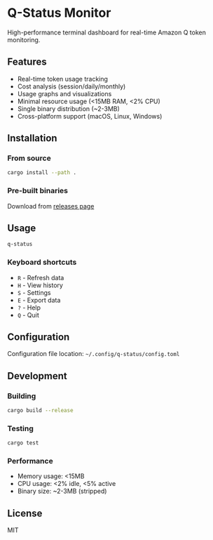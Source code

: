 # Q-Status Monitor

High-performance terminal dashboard for real-time Amazon Q token monitoring.

## Features

- Real-time token usage tracking
- Cost analysis (session/daily/monthly)
- Usage graphs and visualizations
- Minimal resource usage (<15MB RAM, <2% CPU)
- Single binary distribution (~2-3MB)
- Cross-platform support (macOS, Linux, Windows)

## Installation

### From source
```bash
cargo install --path .
```

### Pre-built binaries
Download from [releases page](https://github.com/yourusername/q-status-cli/releases)

## Usage

```bash
q-status
```

### Keyboard shortcuts
- `R` - Refresh data
- `H` - View history
- `S` - Settings
- `E` - Export data
- `?` - Help
- `Q` - Quit

## Configuration

Configuration file location: `~/.config/q-status/config.toml`

## Development

### Building
```bash
cargo build --release
```

### Testing
```bash
cargo test
```

### Performance
- Memory usage: <15MB
- CPU usage: <2% idle, <5% active
- Binary size: ~2-3MB (stripped)

## License

MIT